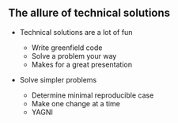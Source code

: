 The allure of technical solutions
---------------------------------

<aside class="notes">

  * Technical solutions are a lot of fun
    * Write greenfield code
    * Solve a problem your way
    * Makes for a great presentation

  * Solve simpler problems
    * Determine minimal reproducible case
    * Make one change at a time
    * YAGNI

</aside>
